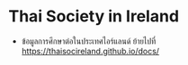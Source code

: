 # Thai Society in Ireland

- ข้อมูลการศึกษาต่อในประเทศไอร์แลนด์ ย้ายไปที่
  <https://thaisocireland.github.io/docs/>
